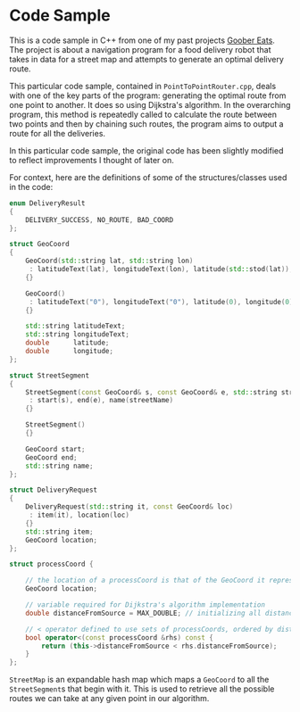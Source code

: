 # Code Sample

This is a code sample in C++ from one of my past projects [Goober Eats](https://github.com/ksj1602/goober-eats). The project is about a navigation program for a food delivery robot that takes in data for a street map and attempts to generate an optimal delivery route.

This particular code sample, contained in `PointToPointRouter.cpp`, deals with one of the key parts of the program: generating the optimal route from one point to another. It does so using Dijkstra's algorithm. In the overarching program, this method is repeatedly called to calculate the route between two points and then by chaining such routes, the program aims to output a route for all the deliveries.

In this particular code sample, the original code has been slightly modified to reflect improvements I thought of later on.

For context, here are the definitions of some of the structures/classes used in the code:

```c++
enum DeliveryResult
{
    DELIVERY_SUCCESS, NO_ROUTE, BAD_COORD
};

struct GeoCoord
{
    GeoCoord(std::string lat, std::string lon)
     : latitudeText(lat), longitudeText(lon), latitude(std::stod(lat)), longitude(std::stod(lon))
    {}

    GeoCoord()
     : latitudeText("0"), longitudeText("0"), latitude(0), longitude(0)
    {}

    std::string latitudeText;
    std::string longitudeText;
    double      latitude;
    double      longitude;
};

struct StreetSegment
{
    StreetSegment(const GeoCoord& s, const GeoCoord& e, std::string streetName)
     : start(s), end(e), name(streetName)
    {}

    StreetSegment()
    {}

    GeoCoord start;
    GeoCoord end;
    std::string name;
};

struct DeliveryRequest
{
    DeliveryRequest(std::string it, const GeoCoord& loc)
     : item(it), location(loc)
    {}
    std::string item;
    GeoCoord location;
};

struct processCoord {

    // the location of a processCoord is that of the GeoCoord it represents
    GeoCoord location;

    // variable required for Dijkstra's algorithm implementation
    double distanceFromSource = MAX_DOUBLE; // initializing all distances to infinity by default

    // < operator defined to use sets of processCoords, ordered by distance
    bool operator<(const processCoord &rhs) const {
        return (this->distanceFromSource < rhs.distanceFromSource);
    }
};
```

`StreetMap` is an expandable hash map which maps a `GeoCoord` to all the `StreetSegment`s that begin with it. This is used to retrieve all the possible routes we can take at any given point in our algorithm.
